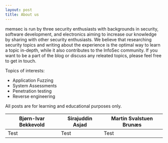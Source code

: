 ```yaml
---
layout: post
title: About us
---
```


memsec is run by three security enthusiasts with backgrounds in security, software development, and electronics aiming to increase our knowledge by sharing with other security enthusiasts. We believe that researching security topics and writing about the experience is the optimal way to learn a topic in-depth, while it also contributes to the InfoSec community. If you want to be a part of the blog or discuss any releated topics, please feel free to get in touch. 

Topics of interests:
 - Application Fuzzing
 - System Assessments
 - Penetration testing
 - Reverse engineering

All posts are for learning and educational purposes only.

| Bjørn-Ivar Bekkevold | Sirajuddin Asjad | Martin Svalstuen Brunæs |
| -------------------- | ---------------- | ----------------------- |
| Test | Test | Test |
